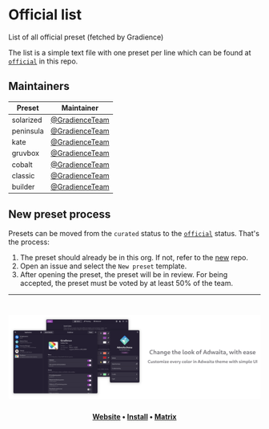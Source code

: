 # Official list
List of all official preset (fetched by Gradience)

The list is a simple text file with one preset per line which can be found at [`official`](/official) in this repo.

## Maintainers

Preset     | Maintainer
-----------|---------------------------------------------------
solarized  | [@GradienceTeam](https://github.com/GradienceTeam)
peninsula  | [@GradienceTeam](https://github.com/GradienceTeam)
kate       | [@GradienceTeam](https://github.com/GradienceTeam)
gruvbox    | [@GradienceTeam](https://github.com/GradienceTeam)
cobalt     | [@GradienceTeam](https://github.com/GradienceTeam)
classic    | [@GradienceTeam](https://github.com/GradienceTeam)
builder    | [@GradienceTeam](https://github.com/GradienceTeam)

## New preset process

Presets can be moved from the `curated` status to the [`official`](/official) status. That's the process:

1. The preset should already be in this org. If not, refer to the [new](https://github.com/gradience-presets/new) repo.
2. Open an issue and select the `New preset` template.
3. After opening the preset, the preset will be in review. For being accepted, the preset must be voted by at least 50% of the team.

---

<div align="center">
  <a href="https://github.com/GradienceTeam/Gradience">
    <h1>
      <img src="https://github.com/GradienceTeam/Design/blob/main/Covers/cover.png"/>
    </h1>
  </a>
  <h4>
    <p>
      <a href="https://gradienceteam.github.io/">Website</a> •
      <a href="https://github.com/GradienceTeam/Gradience/tree/main#building-and-installing">Install</a> •
      <a href="https://matrix.to/#/#Gradience:matrix.org">Matrix</a>
    </p>
  </h4>
</div>
